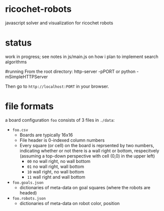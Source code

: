 # ricochet-robots
javascript solver and visualization for ricochet robots

# status
work in progress; see notes in js/main.js on how i plan to implement search algorithms

#running
From the root directory:
    http-server -pPORT
or
    python -mSimpleHTTPServer

Then go to `http://localhost:PORT` in your browser.


# file formats
a  board configuration `foo` consists of 3 files in `./data`:
* `foo.csv`
    * Boards are typically 16x16
    * File header is 0-indexed column numbers
    * Every square (or cell) on the board is reprsented by two numbers, indicating whether or not there is a wall right or bottom, respecitvely (assuming a top-down perspective with cell (0,0) in the upper left)
        * `00` no wall right, no wall bottom
        * `01` no wall right, wall bottom
        * `10` wall right, no wall bottom
        * `11` wall right and wall bottom 
* `foo.goals.json`
    * dictionaries of meta-data on goal squares (where the robots are headed)
* `foo.robots.json`
    * dictionaries of meta-data on robot color, position
